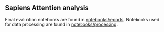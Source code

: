 ## Sapiens Attention analysis

Final evaluation notebooks are found in [notebooks/reports](../../notebooks/reports). Notebooks used for data processing are found in [notebooks/processing](../../notebooks/processing).
